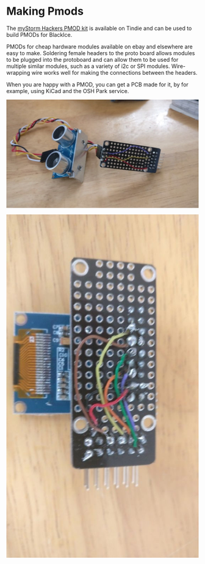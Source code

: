 # Making Pmods

The [myStorm Hackers PMOD kit][1] is available on Tindie and can be used to build PMODs for BlackIce.

PMODs for cheap hardware modules available on ebay and elsewhere are easy to make. Soldering female headers to the proto board allows modules to be plugged into the protoboard and can allow them to be used for multiple similar modules, such as a variety of i2c or SPI modules. Wire-wrapping wire works well for making the connections between the headers.

When you are happy with a PMOD, you can get a PCB made for it, by for example, using KiCad and the OSH Park service.

[1]:									https://www.tindie.com/products/Folknology/the-mystorm-hackers-pmod-kit/

![Ultrasonic Pmod](./UltrasonicPmod.jpg "UltrasonicPmod")

![Display Pmod](./DisplayPmod.jpg "Display Pmod")

